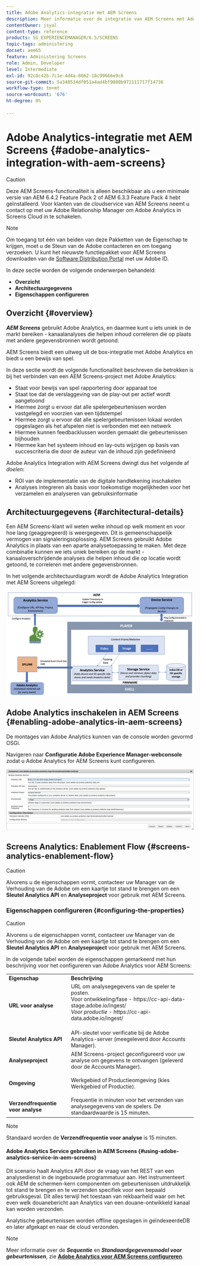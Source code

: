 ```yaml
---
title: Adobe Analytics-integratie met AEM Screens
description: Meer informatie over de integratie van AEM Screens met Adobe Analytics in de doos vindt u in een proefdruk.
contentOwner: jsyal
content-type: reference
products: SG_EXPERIENCEMANAGER/6.5/SCREENS
topic-tags: administering
docset: aem65
feature: Administering Screens
role: Admin, Developer
level: Intermediate
exl-id: 92c8c42b-7c1e-4d4a-8662-18c99666e9c6
source-git-commit: 5a340534df051a4ad4bf9080b972111717f14736
workflow-type: tm+mt
source-wordcount: '676'
ht-degree: 0%

---
```


# Adobe Analytics-integratie met AEM Screens {#adobe-analytics-integration-with-aem-screens}

>[!CAUTION]
>
>Deze AEM Screens-functionaliteit is alleen beschikbaar als u een minimale versie van AEM 6.4.2 Feature Pack 2 of AEM 6.3.3 Feature Pack 4 hebt geïnstalleerd. Voor klanten van de cloudservice van AEM Screens neemt u contact op met uw Adobe Relationship Manager om Adobe Analytics in Screens Cloud in te schakelen.

>[!NOTE]
>
>Om toegang tot één van beiden van deze Pakketten van de Eigenschap te krijgen, moet u de Steun van de Adobe contacteren en om toegang verzoeken. U kunt het nieuwste functiepakket voor AEM Screens downloaden van de [Software Distribution Portal](https://experience.adobe.com/#/downloads/content/software-distribution/en/aem.html) met uw Adobe ID.

In deze sectie worden de volgende onderwerpen behandeld:

* **Overzicht**
* **Architectuurgegevens**
* **Eigenschappen configureren**

## Overzicht {#overview}

***AEM Screens*** gebruikt Adobe Analytics, en daarmee kunt u iets uniek in de markt bereiken - kanaalanalyses die helpen inhoud correleren die op plaats met andere gegevensbronnen wordt getoond.

AEM Screens biedt een uitweg uit de box-integratie met Adobe Analytics en biedt u een bewijs van spel.

In deze sectie wordt de volgende functionaliteit beschreven die betrokken is bij het verbinden van een AEM Screens-project met Adobe Analytics:

* Staat voor bewijs van spel rapportering door apparaat toe
* Staat toe dat de verslaggeving van de play-out per actief wordt aangetoond
* Hiermee zorgt u ervoor dat alle spelergebeurtenissen worden vastgelegd en voorzien van een tijdstempel
* Hiermee zorgt u ervoor dat alle spelergebeurtenissen lokaal worden opgeslagen als het afspelen niet is verbonden met een netwerk
* Hiermee kunnen feedbacklussen worden gemaakt die gebeurtenissen bijhouden
* Hiermee kan het systeem inhoud en lay-outs wijzigen op basis van succescriteria die door de auteur van de inhoud zijn gedefinieerd

Adobe Analytics Integration with AEM Screens dwingt dus het volgende af *doelen*:

* ROI van de implementatie van de digitale handtekening inschakelen
* Analyses integreren als basis voor toekomstige mogelijkheden voor het verzamelen en analyseren van gebruiksinformatie

## Architectuurgegevens {#architectural-details}

Een AEM Screens-klant wil weten welke inhoud op welk moment en voor hoe lang (geaggregeerd) is weergegeven. Dit is gemeenschappelijk vermogen van signaleringsoplossing. AEM Screens gebruikt Adobe Analytics in plaats van een aparte analysetoepassing te maken. Met deze combinatie kunnen we iets uniek bereiken op de markt - kanaaloverschrijdende analyses die helpen inhoud die op locatie wordt getoond, te correleren met andere gegevensbronnen.

In het volgende architectuurdiagram wordt de Adobe Analytics Integration met AEM Screens uitgelegd:

![screen_shot_2018-09-12at85611am](assets/screen_shot_2018-09-12at85611am.png)

## Adobe Analytics inschakelen in AEM Screens {#enabling-adobe-analytics-in-aem-screens}

De montages van Adobe Analytics kunnen van de console worden gevormd OSGi.

Navigeren naar **Configuratie Adobe Experience Manager-webconsole** zodat u Adobe Analytics for AEM Screens kunt configureren.

![screen_shot_2018-09-04at25550pm](assets/screen_shot_2018-09-04at25550pm.png)

## Screens Analytics: Enablement Flow {#screens-analytics-enablement-flow}

>[!CAUTION]
>
>Alvorens u de eigenschappen vormt, contacteer uw Manager van de Verhouding van de Adobe om een kaartje tot stand te brengen om een **Sleutel Analytics API** en **Analyseproject** voor gebruik met AEM Screens.

### Eigenschappen configureren {#configuring-the-properties}

>[!CAUTION]
>
>Alvorens u de eigenschappen vormt, contacteer uw Manager van de Verhouding van de Adobe om een kaartje tot stand te brengen om een **Sleutel Analytics API** en **Analyseproject** voor gebruik met AEM Screens.

In de volgende tabel worden de eigenschappen gemarkeerd met hun beschrijving voor het configureren van Adobe Analytics voor AEM Screens:

<table>
 <tbody>
  <tr>
   <td><strong>Eigenschap</strong></td>
   <td><strong>Beschrijving</strong></td>
  </tr>
  <tr>
   <td><strong>URL voor analyse</strong></td>
   <td>URL om analysegegevens van de speler te posten. <br>
   Voor ontwikkeling/fase</em> - https://cc-api-data-stage.adobe.io/ingest/<br /> <em>Voor productie</em> - https://cc-api-data.adobe.io/ingest/<br /> <br /></td>
  </tr>
  <tr>
   <td><strong>Sleutel Analytics API</strong></td>
   <td>API-sleutel voor verificatie bij de Adobe Analytics-server (meegeleverd door Accounts Manager).</td>
  </tr>
  <tr>
   <td><strong>Analyseproject</strong></td>
   <td>AEM Screens-project geconfigureerd voor uw analyse om gegevens te ontvangen (geleverd door de Accounts Manager).</td>
  </tr>
  <tr>
   <td><strong>Omgeving</strong></td>
   <td><p>Werkgebied of Productieomgeving (kies Werkgebied of Productie).</p></td>
  </tr>
  <tr>
   <td><strong>Verzendfrequentie voor analyse</strong></td>
   <td>Frequentie in minuten voor het verzenden van analysegegevens van de spelers. De standaardwaarde is 15 minuten.</td>
  </tr>
 </tbody>
</table>

>[!NOTE]
>
>Standaard worden de **Verzendfrequentie voor analyse** is 15 minuten.

#### Adobe Analytics Service gebruiken in AEM Screens {#using-adobe-analytics-service-in-aem-screens}

Dit scenario haalt Analytics API door de vraag van het REST van een analysedienst in de ingebouwde programmatuur aan. Het instrumenteert ook AEM de schermen-kern componenten om gebeurtenissen uitdrukkelijk tot stand te brengen en te verzenden specifiek voor een bepaald gebruiksgeval. Dit alles terwijl het toestaan van rekbaarheid waar om het even welk douanebericht aan Analytics van een douane-ontwikkeld kanaal kan worden verzonden.

Analytische gebeurtenissen worden offline opgeslagen in geïndexeerdeDB en later afgekapt en naar de cloud verzonden.

>[!NOTE]
>
>Meer informatie over de ***Sequentie*** en ***Standaardgegevensmodel voor gebeurtenissen***, zie **[Adobe Analytics voor AEM Screens configureren](configuring-adobe-analytics-aem-screens.md)**.

